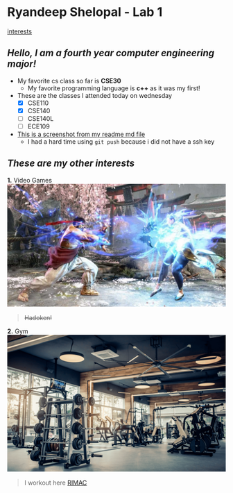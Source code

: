 # Ryandeep Shelopal - Lab 1
[interests](#these-are-my-other-interests)

## _Hello, I am a fourth year computer engineering major!_
* My favorite cs class so far is **CSE30**
  - My favorite programming language is **c++** as it was my first!
* These are the classes I attended today on wednesday
  - [x] CSE110
  - [x] CSE140
  - [ ] CSE140L
  - [ ] ECE109
* [This is a screenshot from my readme md file](README.md)
  - I had a hard time using `git push` because i did not have a ssh key

## _These are my other interests_
**1.** Video Games
  ![Image](ryu-hadoken-chun-li.jpg)
   > ~~Hadoken!~~

**2.** Gym
  ![Image](Gym-structure-1080x675.png)
   > I workout here [RIMAC](https://recreation.ucsd.edu/)







